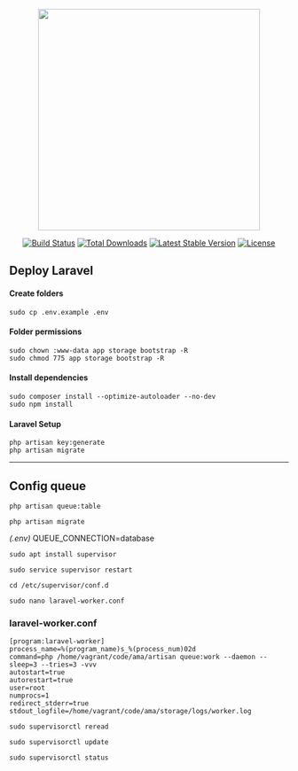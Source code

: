<p align="center"><img src="https://res.cloudinary.com/dtfbvvkyp/image/upload/v1566331377/laravel-logolockup-cmyk-red.svg" width="400"></p>
<p align="center">
<a href="https://travis-ci.org/laravel/framework"><img src="https://travis-ci.org/laravel/framework.svg" alt="Build Status"></a>
<a href="https://packagist.org/packages/laravel/framework"><img src="https://poser.pugx.org/laravel/framework/d/total.svg" alt="Total Downloads"></a>
<a href="https://packagist.org/packages/laravel/framework"><img src="https://poser.pugx.org/laravel/framework/v/stable.svg" alt="Latest Stable Version"></a>
<a href="https://packagist.org/packages/laravel/framework"><img src="https://poser.pugx.org/laravel/framework/license.svg" alt="License"></a>
</p>

## Deploy Laravel

#### Create folders

```
sudo cp .env.example .env
```

#### Folder permissions

```
sudo chown :www-data app storage bootstrap -R
sudo chmod 775 app storage bootstrap -R
```

#### Install dependencies

```
sudo composer install --optimize-autoloader --no-dev
sudo npm install
```

#### Laravel Setup

```
php artisan key:generate
php artisan migrate
```

---

## Config queue

```
php artisan queue:table

php artisan migrate
```

_(.env)_ QUEUE_CONNECTION=database

```
sudo apt install supervisor
```

```
sudo service supervisor restart
```

```
cd /etc/supervisor/conf.d

sudo nano laravel-worker.conf
```

### laravel-worker.conf
```
[program:laravel-worker]
process_name=%(program_name)s_%(process_num)02d
command=php /home/vagrant/code/ama/artisan queue:work --daemon --sleep=3 --tries=3 -vvv
autostart=true
autorestart=true
user=root
numprocs=1
redirect_stderr=true
stdout_logfile=/home/vagrant/code/ama/storage/logs/worker.log
```

```
sudo supervisorctl reread

sudo supervisorctl update

sudo supervisorctl status
```

